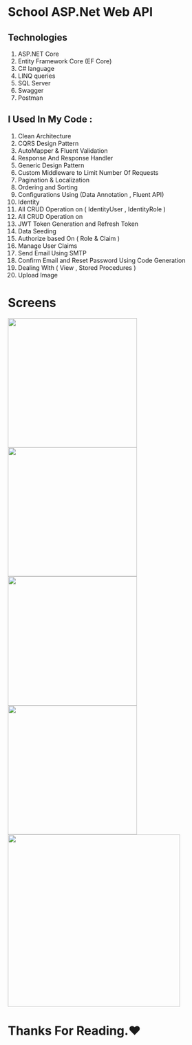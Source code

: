 # School ASP.Net Web API

## Technologies

1. ASP.NET Core
2. Entity Framework Core (EF Core)
3. C# language
4. LINQ queries
5. SQL Server
6. Swagger
7. Postman

## I Used In My Code :

1. Clean Architecture
2. CQRS Design Pattern
3. AutoMapper & Fluent Validation
4. Response And Response Handler
5. Generic Design Pattern
6. Custom Middleware to Limit Number Of Requests
7. Pagination & Localization
8. Ordering and Sorting
9. Configurations Using (Data Annotation , Fluent API)
10. Identity 
11. All CRUD Operation on ( IdentityUser , IdentityRole )
12. All CRUD Operation on 
13. JWT Token Generation and Refresh Token
14. Data Seeding
15. Authorize based On ( Role & Claim )
16. Manage User Claims
17. Send Email Using SMTP
18. Confirm Email and Reset Password Using Code Generation
19. Dealing With ( View , Stored Procedures )
20. Upload Image

# Screens

<div>
 <img src ="https://github.com/3slam/Music_Player_APP/assets/82102228/e30adb1a-31a1-4504-88d1-8b3bd2b40fb6.jpg" width="300" hight="400">
 <img src ="https://github.com/3slam/Music_Player_APP/assets/82102228/ba0decd0-2459-4bb3-aaaf-c411ce464472.jpg" width="300" hight="400" >

</div>

<div>
 <img src ="https://github.com/3slam/Music_Player_APP/assets/82102228/9ee76036-a070-40a4-af6a-35a4378271d5.jpg" width="300" hight="400">
 <img src ="https://github.com/3slam/Music_Player_APP/assets/82102228/66970631-bd61-4e8c-ab80-6c9eba592f23.jpg" width="300" hight="400" >
</div>

<div>
  <img src ="https://github.com/3slam/Music_Player_APP/assets/82102228/051cb7c6-2e71-412e-a8fe-a4bcf05f0789.jpg" width="400" hight="400" >
</div>

# Thanks For Reading.❤
